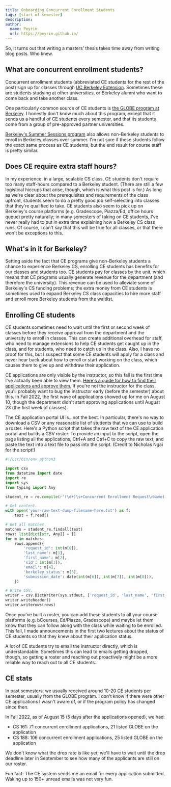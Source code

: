```yaml
---
title: Onboarding Concurrent Enrollment Students
tags: [start of semester]
description: 
author:
  name: Peyrin
  url: https://peyrin.github.io/
---
```


So, it turns out that writing a masters' thesis takes time away from writing blog posts. Who knew.

## What are concurrent enrollment students?

Concurrent enrollment students (abbreviated CE students for the rest of the post) sign up for classes through [UC Berkeley Extension](https://extension.berkeley.edu/). Sometimes these are students studying at other universities, or Berkeley alumni who want to come back and take another class.

One particularly common source of CE students is [the GLOBE program at Berkeley](https://globe.berkeley.edu/). I honestly don't know much about this program, except that it sends us a handful of CE students every semester, and that its students come from a group of pre-approved partner universities.

[Berkeley's Summer Sessions program](https://summer.berkeley.edu/) also allows non-Berkeley students to enroll in Berkeley classes over summer. I'm not sure if these students follow the exact same process as CE students, but the end result for course staff is pretty similar.


## Does CE require extra staff hours?

In my experience, in a large, scalable CS class, CE students don't require too many staff-hours compared to a Berkeley student. (There are still a few logistical hiccups that arise, though, which is what this post is for.) As long as we're clear about the prerequisites and requirements of the class upfront, students seem to do a pretty good job self-selecting into classes that they're qualified to take. CE students also seem to pick up on Berkeley's course platforms (e.g. Gradescope, Piazza/Ed, office hours queue) pretty naturally; in many semesters of taking on CE students, I've never really had to put in extra time explaining how a Berkeley CS class runs. Of course, I can't say that this will be true for all classes, or that there won't be exceptions to this.


## What's in it for Berkeley?

Setting aside the fact that CE programs give non-Berkeley students a chance to experience Berkeley CS, enrolling CE students has benefits for our classes and students too. CE students pay for classes by the unit, which means that CE programs usually generate revenue for the department (and therefore the university). This revenue can be used to alleviate some of Berkeley's CS funding problems; the extra money from CE students is sometimes used to expand Berkeley CS class capacities to hire more staff and enroll more Berkeley students from the waitlist.


## Enrolling CE students

CE students sometimes need to wait until the first or second week of classes before they receive approval from the department and the university to enroll in classes. This can create additional overhead for staff, who need to manage extensions to help CE students get caught up in the class, and for students, who need to catch up in the class. Also, I have no proof for this, but I suspect that some CE students will apply for a class and never hear back about how to enroll or start working on the class, which causes them to give up and withdraw their application.

CE applications are only visible by the instructor, so this fall is the first time I've actually been able to view them. [Here's a guide for how to find their applications and approve them.](https://sis.berkeley.edu/sites/default/files/how_to_approve_or_deny_a_concurrent_enrollment_application_instructors_ja.pdf) If you're not the instructor for the class, you'll probably want to bug the instructor early (before the semester) about this. In Fall 2022, the first wave of applications showed up for me on August 10, though the department didn't start approving applications until August 23 (the first week of classes).

The CE application portal UI is...not the best. In particular, there's no way to download a CSV or any reasonable list of students that we can use to build a roster. Here's a Python script that takes the raw text of the CE application portal and builds a CSV roster. To provide an input to the script, open the page listing all the applications, Ctrl+A and Ctrl+C to copy the raw text, and paste the text into a text file to pass into the script. (Credit to Nicholas Ngai for the script!)

```python
#!/usr/bin/env python3

import csv
from datetime import date
import re
import sys
from typing import Any

student_re = re.compile(r'(\d+)\s+Concurrent Enrollment Request\nName([^,]+),([^\n]+)\nSID(\d+)\nEmail:([^\n]+)\nBerkeley Status:([^\n]*)\nSubmission Date:(\d{4})-(\d{2})-(\d{2})')

# Get content.
with open('your-raw-text-dump-filename-here.txt') as f:
    text = f.read()

# Get all matches.
matches = student_re.findall(text)
rows: list[dict[str, Any]] = []
for m in matches:
    rows.append({
        'request_id': int(m[0]),
        'last_name': m[1],
        'first_name': m[2],
        'sid': int(m[3]),
        'email': m[4],
        'berkeley_status': m[5],
        'submission_date': date(int(m[6]), int(m[7]), int(m[8])),
    })

# Write CSV.
writer = csv.DictWriter(sys.stdout, ['request_id', 'last_name', 'first_name', 'sid', 'email', 'berkeley_status', 'submission_date'])
writer.writeheader()
writer.writerows(rows)
```

Once you've built a roster, you can add these students to all your course platforms (e.g. bCourses, Ed/Piazza, Gradescope) and maybe let them know that they can follow along with the class while waiting to be enrolled. This fall, I made announcements in the first two lectures about the status of CE students so that they knew about their application status.

A lot of CE students try to email the instructor directly, which is understandable. Sometimes this can lead to emails getting dropped, though, so getting a roster and reaching out proactively might be a more reliable way to reach out to all CE students.


## CE stats

In past semesters, we usually received around 10-20 CE students per semester, usually from the GLOBE program. I don't know if there were other CE applications I wasn't aware of, or if the program policy has changed since then.

In Fall 2022, as of August 15 (5 days after the applications opened), we had:
- CS 161: 71 concurrent enrollment applications, 21 listed GLOBE on the application
- CS 188: 106 concurrent enrollment applications, 25 listed GLOBE on the application

We don't know what the drop rate is like yet; we'll have to wait until the drop deadline later in September to see how many of the applicants are still on our roster.

Fun fact: The CE system sends me an email for every application submitted. Waking up to 150+ unread emails was not very fun.